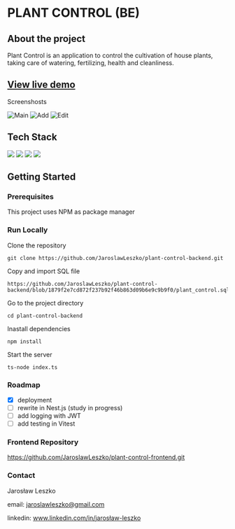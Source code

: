 # PLANT CONTROL (BE)

## About the project

Plant Control is an application to control the cultivation of house plants, taking care of watering, fertilizing, health and cleanliness.

## [View live demo](https://jleszko.networkmanager.pl/)

Screenshosts

![Main](https://user-images.githubusercontent.com/56537814/195659628-51a35b7d-cf7a-4e0e-96de-ed9ad59c6f05.jpg)
![Add](https://user-images.githubusercontent.com/56537814/195659672-3526289e-49bf-4d5c-8f71-66de3ecf7fc7.jpg)
![Edit](https://user-images.githubusercontent.com/56537814/195659695-18c13274-86f6-4bc9-b4dd-87ebfdcfd2a7.jpg)

## Tech Stack

<img src="https://img.shields.io/badge/node.js-6DA55F?style=for-the-badge&logo=node.js&logoColor=white" /> 
<img src="https://img.shields.io/badge/express.js-%23404d59.svg?style=for-the-badge&logo=express&logoColor=%2361DAFB" />
<img src="https://img.shields.io/badge/typescript-%23007ACC.svg?style=for-the-badge&logo=typescript&logoColor=white" />
<img src="https://img.shields.io/badge/MariaDB-003545?style=for-the-badge&logo=mariadb&logoColor=white" />

## Getting Started
### Prerequisites
This project uses NPM as package manager
### Run Locally
Clone the repository
```
git clone https://github.com/JaroslawLeszko/plant-control-backend.git
```
Copy and import SQL file
```
https://github.com/JaroslawLeszko/plant-control-backend/blob/1879f2e7cd872f237b92f46b863d09b6e9c9b9f0/plant_control.sql
```
Go to the project directory
```
cd plant-control-backend
```
Inastall dependencies
```
npm install
```
Start the server
```
ts-node index.ts
```

### Roadmap
- [x] deployment
- [ ] rewrite in Nest.js (study in progress) 
- [ ] add logging with JWT
- [ ] add testing in Vitest

### Frontend Repository
https://github.com/JaroslawLeszko/plant-control-frontend.git

### Contact
Jarosław Leszko

email: jaroslawleszko@gmail.com

linkedin: www.linkedin.com/in/jarosław-leszko
